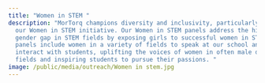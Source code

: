 ```yaml
---
title: "Women in STEM "
description: "MorTorq champions diversity and inclusivity, particularly through
  our Women in STEM initiative. Our Women in STEM panels address the historic
  gender gap in STEM fields by exposing girls to successful women in STEM. Our
  panels include women in a variety of fields to speak at our school and
  interact with students, uplifting the voices of women in often male dominated
  fields and inspiring students to pursue their passions. "
image: /public/media/outreach/Women in stem.jpg
---
```

